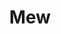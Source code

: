 ---
title: "Mew"
summary: "Danish art rock band, founded in 1994 in Hellerup, Denmark. The band has won several Danish and international music awards. Johan Wohlert left the band in 2006 before the birth of his first child together with , but made a return in 2013 while the band were in the studio, before making his first live appearances since his departure in 2014. Bo Madsen left the band in 2015. Mads Wegner was added to their touring lineup after Bo's departure but not considered an official member of the group. Current members: Jonas Bjerre – lead vocals Johan Wohlert – bass Silas Utke Graae Jørgensen – drums Former members: Bo Madsen – guitar Touring members: Nick Watts – keyboards, backing vocals, guitar Mads Wegner – The copyright entry is ."
image: "mew.jpg"
apple_music_artist_url: "https://music.apple.com/gb/artist/mew/13813453"
---